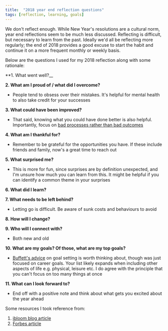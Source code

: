 ```yaml
---
title:  "2018 year end reflection questions"
tags: [reflection, learning, goals]
---
```


We don't reflect enough. While New Year's resolutions are a cultural norm, year end reflections seem to be much less discussed. Reflecting is difficult, but necessary to learn from the past. Ideally we'd all be reflecting more regularly; the end of 2018 provides a good excuse to start the habit and continue it on a more frequent monthly or weekly basis.

Below are the questions I used for my 2018 reflection along with some rationale: 

**1. What went well?__

**2. What am I proud of / what did I overcome?**
  * People tend to obsess over their mistakes. It's helpful for mental health to also take credit for your successes
  
**3. What could have been improved?**
  * That said, knowing what you could have done better is also helpful. Importantly, focus on [bad processes rather than bad outcomes](http://michaelmauboussin.com/excerpts/MTYKexcerpt.pdf "Mauboussin on process vs outcome") 
  
**4. What am I thankful for?**
  * Remember to be grateful for the opportunities you have. If these include friends and family, now's a great time to reach out 
  
**5. What surprised me?**
  * This is more for fun, since surprises are by definition unexpected, and I'm unsure how much you can learn from this. It might be helpful if you can identify a common theme in your surprises
  
**6. What did I learn?**

**7. What needs to be left behind?**
  * Letting go is difficult. Be aware of sunk costs and behaviours to avoid

**8. How will I change?**

**9. Who will I connect with?**
  * Both new and old

**10. What are my goals? Of those, what are my top goals?**
  * [Buffett's advice](https://jamesclear.com/buffett-focus "Buffett on focus") on goal setting is worth thinking about, though was just focused on career goals. Your list likely expands when including other aspects of life e.g. physical, leisure etc. I do agree with the principle that you can't focus on too many things at once

**11. What can I look forward to?**
  * End off with a positive note and think about what gets you excited about the year ahead
  
Some resources I took reference from:
1. [ibloom blog article](https://ibloom.us/blog/10-end-of-the-year-reflection-questions/ "ibloom article")
2. [Forbes article](https://www.forbes.com/sites/hennainam/2018/12/31/ten-questions-to-ask-in-your-personal-year-end-review/#43e05e127e7d "forbes article")
